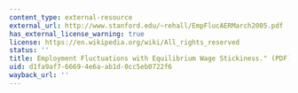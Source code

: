 ```yaml
---
content_type: external-resource
external_url: http://www.stanford.edu/~rehall/EmpFlucAERMarch2005.pdf
has_external_license_warning: true
license: https://en.wikipedia.org/wiki/All_rights_reserved
status: ''
title: Employment Fluctuations with Equilibrium Wage Stickiness." (PDF)
uid: d1fa9af7-6669-4e6a-ab1d-0cc5eb0722f6
wayback_url: ''
---
```

